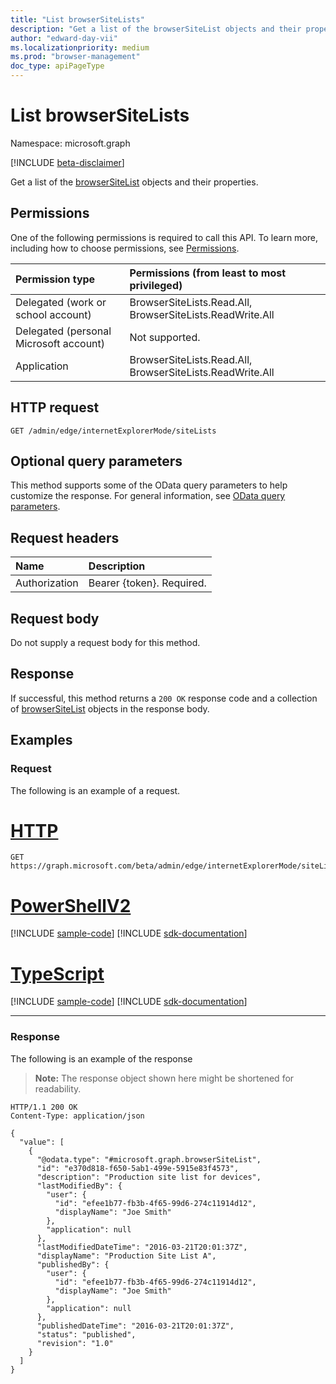 ```yaml
---
title: "List browserSiteLists"
description: "Get a list of the browserSiteList objects and their properties."
author: "edward-day-vii"
ms.localizationpriority: medium
ms.prod: "browser-management"
doc_type: apiPageType
---
```


# List browserSiteLists
Namespace: microsoft.graph

[!INCLUDE [beta-disclaimer](../../includes/beta-disclaimer.md)]

Get a list of the [browserSiteList](../resources/browsersitelist.md) objects and their properties.

## Permissions
One of the following permissions is required to call this API. To learn more, including how to choose permissions, see [Permissions](/graph/permissions-reference).

|Permission type|Permissions (from least to most privileged)|
|:---|:---|
|Delegated (work or school account)|BrowserSiteLists.Read.All, BrowserSiteLists.ReadWrite.All|
|Delegated (personal Microsoft account)|Not supported.|
|Application|BrowserSiteLists.Read.All, BrowserSiteLists.ReadWrite.All|

## HTTP request

<!-- {
  "blockType": "ignored"
}
-->
``` http
GET /admin/edge/internetExplorerMode/siteLists
```

## Optional query parameters
This method supports some of the OData query parameters to help customize the response. For general information, see [OData query parameters](/graph/query-parameters).

## Request headers
|Name|Description|
|:---|:---|
|Authorization|Bearer {token}. Required.|

## Request body
Do not supply a request body for this method.

## Response

If successful, this method returns a `200 OK` response code and a collection of [browserSiteList](../resources/browsersitelist.md) objects in the response body.

## Examples

### Request
The following is an example of a request.

# [HTTP](#tab/http)
<!-- {
  "blockType": "request",
  "name": "list_browsersitelist"
}
-->
``` http
GET https://graph.microsoft.com/beta/admin/edge/internetExplorerMode/siteLists
```

# [PowerShellV2](#tab/powershellv2)
[!INCLUDE [sample-code](../includes/snippets/powershellv2/list-browsersitelist-powershellv2-snippets.md)]
[!INCLUDE [sdk-documentation](../includes/snippets/snippets-sdk-documentation-link.md)]

# [TypeScript](#tab/typescript)
[!INCLUDE [sample-code](../includes/snippets/typescript/list-browsersitelist-typescript-snippets.md)]
[!INCLUDE [sdk-documentation](../includes/snippets/snippets-sdk-documentation-link.md)]

---


### Response
The following is an example of the response
>**Note:** The response object shown here might be shortened for readability.
<!-- {
  "blockType": "response",
  "truncated": true,
  "@odata.type": "microsoft.graph.browserSiteList",
  "isCollection": true
}
-->
``` http
HTTP/1.1 200 OK
Content-Type: application/json

{
  "value": [
    {
      "@odata.type": "#microsoft.graph.browserSiteList",
      "id": "e370d818-f650-5ab1-499e-5915e83f4573",
      "description": "Production site list for devices",
      "lastModifiedBy": {
        "user": {
          "id": "efee1b77-fb3b-4f65-99d6-274c11914d12",
          "displayName": "Joe Smith"
        },
        "application": null
      },
      "lastModifiedDateTime": "2016-03-21T20:01:37Z",
      "displayName": "Production Site List A",
      "publishedBy": {
        "user": {
          "id": "efee1b77-fb3b-4f65-99d6-274c11914d12",
          "displayName": "Joe Smith"
        },
        "application": null
      },
      "publishedDateTime": "2016-03-21T20:01:37Z",
      "status": "published",
      "revision": "1.0"
    }
  ]
}
```


